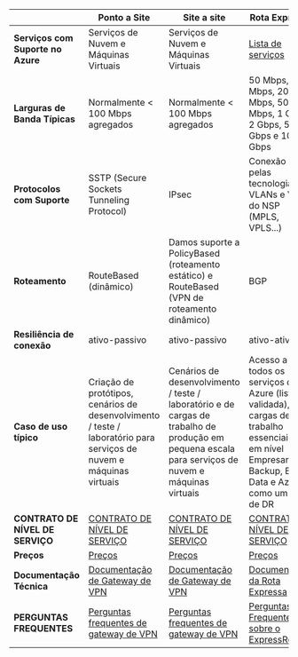 |  | **Ponto a Site** | **Site a site** | **Rota Expressa** |
| --- | --- | --- | --- |
| **Serviços com Suporte no Azure** |Serviços de Nuvem e Máquinas Virtuais |Serviços de Nuvem e Máquinas Virtuais |[Lista de serviços](../articles/expressroute/expressroute-faqs.md#supported-services) |
| **Larguras de Banda Típicas** |Normalmente < 100 Mbps agregados |Normalmente < 100 Mbps agregados |50 Mbps, 100 Mbps, 200 Mbps, 500 Mbps, 1 Gbps, 2 Gbps, 5 Gbps e 10 Gbps |
| **Protocolos com Suporte** |SSTP (Secure Sockets Tunneling Protocol) |IPsec |Conexão direta pelas tecnologias VLANs e VPN do NSP (MPLS, VPLS...) |
| **Roteamento** |RouteBased (dinâmico) |Damos suporte a PolicyBased (roteamento estático) e RouteBased (VPN de roteamento dinâmico) |BGP |
| **Resiliência de conexão** |ativo-passivo |ativo-passivo |ativo-ativo |
| **Caso de uso típico** |Criação de protótipos, cenários de desenvolvimento / teste / laboratório para serviços de nuvem e máquinas virtuais |Cenários de desenvolvimento / teste / laboratório e de cargas de trabalho de produção em pequena escala para serviços de nuvem e máquinas virtuais |Acesso a todos os serviços do Azure (lista validada), cargas de trabalho essenciais e em nível Empresarial, Backup, Big Data e Azure como um site de DR |
| **CONTRATO DE NÍVEL DE SERVIÇO** |[CONTRATO DE NÍVEL DE SERVIÇO](https://azure.microsoft.com/support/legal/sla/) |[CONTRATO DE NÍVEL DE SERVIÇO](https://azure.microsoft.com/support/legal/sla/) |[CONTRATO DE NÍVEL DE SERVIÇO](https://azure.microsoft.com/support/legal/sla/) |
| **Preços** |[Preços](https://azure.microsoft.com/pricing/details/vpn-gateway/) |[Preços](https://azure.microsoft.com/pricing/details/vpn-gateway/) |[Preços](https://azure.microsoft.com/pricing/details/expressroute/) |
| **Documentação Técnica** |[Documentação de Gateway de VPN](https://azure.microsoft.com/documentation/services/vpn-gateway/) |[Documentação de Gateway de VPN](https://azure.microsoft.com/documentation/services/vpn-gateway/) |[Documentação da Rota Expressa](https://azure.microsoft.com/documentation/services/expressroute/) |
| **PERGUNTAS FREQUENTES** |[Perguntas frequentes de gateway de VPN](../articles/vpn-gateway/vpn-gateway-vpn-faq.md) |[Perguntas frequentes de gateway de VPN](../articles/vpn-gateway/vpn-gateway-vpn-faq.md) |[Perguntas Frequentes sobre o ExpressRoute](../articles/expressroute/expressroute-faqs.md) |


